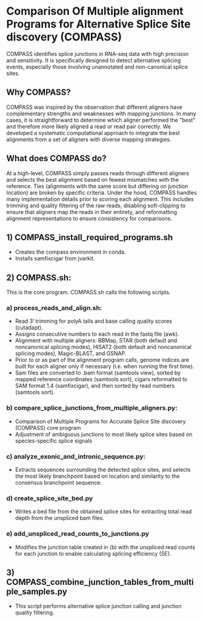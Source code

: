 # Comparison Of Multiple alignment Programs for Alternative Splice Site discovery (COMPASS)
COMPASS identifies splice junctions in RNA-seq data with high precision and sensitivity. It is specifically designed to detect alternative splicing events, especially those involving unannotated and non-canonical splice sites.

## Why COMPASS?
COMPASS was inspired by the observation that different aligners have complementary strengths and weaknesses with mapping junctions. In many cases, it is straightforward to determine which aligner performed the "best" and therefore more likely aligned a read or read pair correctly. We developed a systematic computational approach to integrate the best alignments from a set of aligners with diverse mapping strategies.

## What does COMPASS do?
At a high-level, COMPASS simply passes reads through different aligners and selects the best alignment based on fewest mismatches with the reference. Ties (alignments with the same score but differing on junction location) are broken by specific criteria. Under the hood, COMPASS handles many implementation details prior to scoring each alignment. This includes trimming and quality filtering of the raw reads, disabling soft-clipping to ensure that aligners map the reads in their entirety, and reformatting alignment representations to ensure consistency for comparisons.

## 1) COMPASS_install_required_programs.sh
  * Creates the compass environment in conda.
  * Installs samfixcigar from jvarkit.

## 2) COMPASS.sh:
This is the core program. COMPASS.sh calls the following scripts.

### a) process_reads_and_align.sh:
  * Read 3′ trimming for polyA tails and base calling quality scores (cutadapt).
  * Assigns consecutive numbers to each read in the fastq file (awk).
  * Alignment with multiple aligners: BBMap, STAR (both default and noncanonical splicing modes), HISAT2 (both default and noncanonical splicing modes), Magic-BLAST, and GSNAP.
  * Prior to or as part of the alignment program calls, genome indices are built for each aligner only if necessary (i.e. when running the first time).
  * Sam files are converted to .bam format (samtools view), sorted by mapped reference coordinates (samtools sort), cigars reformatted to SAM format 1.4 (samfixcigar), and then sorted by read numbers (samtools sort).

### b) compare_splice_junctions_from_multiple_aligners.py:
  * Comparison of Multiple Programs for Accurate Splice Site discovery (COMPASS) core program
  * Adjustment of ambiguous junctions to most likely splice sites based on species-specific splice signals

### c) analyze_exonic_and_intronic_sequence.py:
  * Extracts sequences surrounding the detected splice sites, and selects the most likely branchpoint based on location and similarity to the consensus branchpoint sequence.

### d) create_splice_site_bed.py
  * Writes a bed file from the obtained splice sites for extracting total read depth from the unspliced bam files.

### e) add_unspliced_read_counts_to_junctions.py
 * Modifies the junction table created in (b) with the unspliced read counts for each junction to enable calculating splicing efficiency (SE).

## 3) COMPASS_combine_junction_tables_from_multiple_samples.py
  * This script performs alternative splice junction calling and junction quality filtering.

